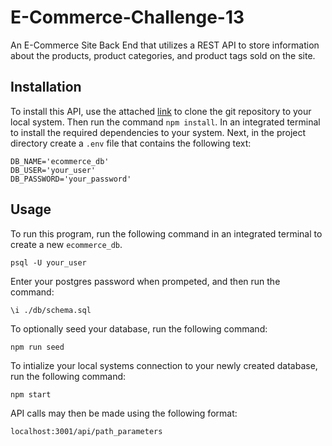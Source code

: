 # E-Commerce-Challenge-13
    

    
An E-Commerce Site Back End that utilizes a REST API to store information about the products, product categories, and product tags sold on the site.
    

    
## Installation
    
To install this API, use the attached [link](https://github.com/cqc0013/E-Commerce-Challenge-13) to clone the git repository to your local system. Then run the command `npm install`. In an integrated terminal to install the required dependencies to your system. Next, in the project directory create a `.env` file that contains the following text:

`DB_NAME='ecommerce_db'`\
`DB_USER='your_user'`\
`DB_PASSWORD='your_password'`
    
## Usage

To run this program, run the following command in an integrated terminal to create a new `ecommerce_db`.

`psql -U your_user`

Enter your postgres password when prompeted, and then run the command:

`\i ./db/schema.sql`

To optionally seed your database, run the following command:

`npm run seed`

To intialize your local systems connection to your newly created database, run the following command:

`npm start`

API calls may then be made using the following format:

`localhost:3001/api/path_parameters`